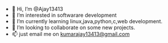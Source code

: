- 👋 Hi, I’m @Ajay13413
- 👀 I’m interested in softwarare development
- 🌱 I’m currently learning linux,java,python,c,web development.
- 💞️ I’m looking to collaborate on some new projects.
- 📫 just email me on kumarajay13413@gmail.com

<!---
Ajay13413/Ajay13413 is a ✨ special ✨ repository because its `README.md` (this file) appears on your GitHub profile.
You can click the Preview link to take a look at your changes.
--->
